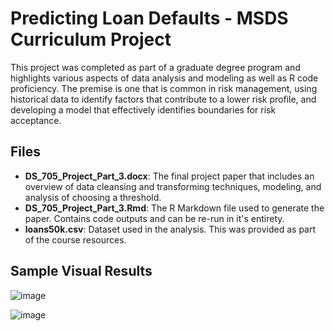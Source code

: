 # Predicting Loan Defaults - MSDS Curriculum Project
This project was completed as part of a graduate degree program and highlights various aspects of data analysis and modeling as well as R code proficiency. The premise is one that is common in risk management, using historical data to identify factors that contribute to a lower risk profile, and developing a model that effectively identifies boundaries for risk acceptance.      


## Files

* **DS_705_Project_Part_3.docx**: The final project paper that includes an overview of data cleansing and transforming techniques, modeling, and analysis of choosing a threshold. 
* **DS_705_Project_Part_3.Rmd**: The R Markdown file used to generate the paper. Contains code outputs and can be re-run in it's entirety.
* **loans50k.csv**: Dataset used in the analysis. This was provided as part of the course resources.


## Sample Visual Results
![image](https://github.com/user-attachments/assets/845c1457-cdf6-4d11-92a8-c8929521d4db)

![image](https://github.com/user-attachments/assets/2ee3c4ef-2b6e-44fc-89e0-c94b07064985)

